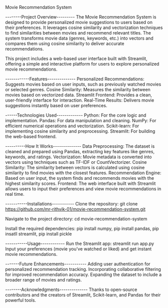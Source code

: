 Movie Recommendation System

--------Project Overview---------
The Movie Recommendation System is designed to provide personalized movie suggestions to users based on their preferences. It leverages cosine similarity and vectorization techniques to find similarities between movies and recommend relevant titles. The system transforms movie data (genres, keywords, etc.) into vectors and compares them using cosine similarity to deliver accurate recommendations.

This project includes a web-based user interface built with Streamlit, offering a simple and interactive platform for users to explore personalized movie recommendations.

------------Features--------------
Personalized Recommendations: Suggests movies based on user inputs, such as previously watched movies or selected genres.
Cosine Similarity: Measures the similarity between movies based on vectorized data.
Streamlit Frontend: Provides a clean, user-friendly interface for interaction.
Real-Time Results: Delivers movie suggestions instantly based on user preferences.

------Technologies Used-------------
Python: For the core logic and implementation.
Pandas: For data manipulation and cleaning.
NumPy: For efficient numerical operations and vectorization.
Scikit-learn: For implementing cosine similarity and preprocessing.
Streamlit: For building the web-based frontend.

----------How It Works--------------
Data Preprocessing: The dataset is cleaned and prepared using Pandas, extracting key features like genres, keywords, and ratings.
Vectorization: Movie metadata is converted into vectors using techniques such as TF-IDF or CountVectorizer.
Cosine Similarity: The similarity between vectors is calculated using cosine similarity to find movies with the closest features.
Recommendation Engine: Based on user input, the system finds and recommends movies with the highest similarity scores.
Frontend: The web interface built with Streamlit allows users to input their preferences and view movie recommendations in real time.

-----------Installations-----------
Clone the repository:
git clone https://github.com/mr-rithvik-01/movie-recommendation-system.git

Navigate to the project directory:
cd movie-recommendation-system

Install the required dependencies:
pip install numpy,
pip install pandas,
pip insatll streamlit,
pip install pickle

-----------Usage------------
Run the Streamlit app:
streamlit run app.py
Input your preferences (movie you've watched or liked) and get instant movie recommendations.

-------Future Enhancements-----------
Adding user authentication for personalized recommendation tracking.
Incorporating collaborative filtering for improved recommendation accuracy.
Expanding the dataset to include a broader range of movies and ratings.

--------Acknowledgments--------------
Thanks to open-source contributors and the creators of Streamlit, Scikit-learn, and Pandas for their powerful tools.
